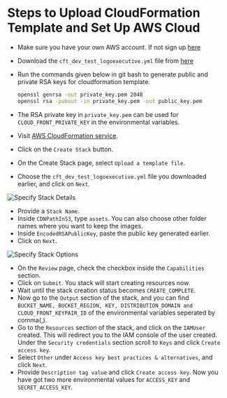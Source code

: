 # Steps to Upload CloudFormation Template and Set Up AWS Cloud

- Make sure you have your own AWS account. If not sign up [here](https://aws.amazon.com/free)
- Download the `cft_dev_test_logoexecutive.yml` file from [here](https://github.com/TeamShiksha/logoexecutive/tree/dev/server/templates)
- Run the commands given below in git bash to generate public and private RSA keys for cloudformation template.

     ```bash
     openssl genrsa -out private_key.pem 2048
     openssl rsa -pubout -in private_key.pem -out public_key.pem
     ```
- The RSA private key in `private_key.pem` can be used for `CLOUD_FRONT_PRIVATE_KEY` in the environmental variables.
- Visit [AWS CloudFormation service](https://ap-southeast-2.console.aws.amazon.com/cloudformation/home?region=ap-southeast-2#/getting-started).
- Click on the `Create Stack` button.
- On the Create Stack page, select `Upload a template file`.
- Choose the `cft_dev_test_logoexecutive.yml` file you downloaded earlier, and click on `Next`.

![Specify Stack Details](./images/uploadstack.png)

- Provide a `Stack Name`.
- Inside `CDNPathInS3`, type `assets`. You can also choose other folder names where you want to keep the images.
- Inside `EncodedRSAPublicKey`, paste the public key generated earlier.
- Click on `Next`.

![Specify Stack Options](./images/setparameters.png)

- On the `Review` page, check the checkbox inside the `Capabilities` section.
- Click on `Submit`. You stack will start creating resources now.
- Wait until the stack creation status becomes `CREATE_COMPLETE`.
- Now go to the `Output` section of the stack, and you can find `BUCKET_NAME, BUCKET_REGION, KEY, DISTRIBUTION_DOMAIN and CLOUD_FRONT_KEYPAIR_ID` of the environmental variables seperated by comma(,).
- Go to the `Resources` section of the stack, and click on the `IAMUser` created. This will redirect you to the IAM console of the user created. Under the `Security credentials` section scroll to `Keys` and click `Create access key`.
- Select `Other` under `Access key best practices & alternatives`, and click `Next`.
- Provide `Description tag value` and click `Create access key`. Now you have got two more environmental values for `ACCESS_KEY` and `SECRET_ACCESS_KEY`.
